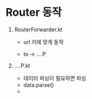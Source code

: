 # Router 동작

1. RouterForwarder.kt

   - url 키에 맞게 동작

   - to -> ....P

2. ....P.kt

   - 데이터 파싱이 필요하면 파싱
   - data.parse()
   - 

